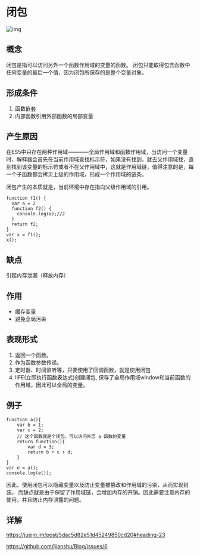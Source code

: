 # 闭包


![img](https://camo.githubusercontent.com/5463d5c960e41c9edc6e80cff525b84fa1a4fa8d/68747470733a2f2f757365722d676f6c642d63646e2e786974752e696f2f323031382f31312f31362f313637316432666132666563396434353f773d39303526683d34383626663d706e6726733d3430363233)

## 概念

闭包是指可以访问另外一个函数作用域的变量的函数。
闭包只能取得包含函数中任何变量的最后一个值，因为闭包所保存的是整个变量对象。

## 形成条件

1. 函数嵌套
2. 内部函数引用外部函数的局部变量

## 产生原因
在ES5中只存在两种作用域————全局作用域和函数作用域，当访问一个变量时，解释器会首先在当前作用域查找标示符，如果没有找到，就去父作用域找，直到找到该变量的标示符或者不在父作用域中，这就是作用域链，值得注意的是，每一个子函数都会拷贝上级的作用域，形成一个作用域的链条。   

闭包产生的本质就是，当前环境中存在指向父级作用域的引用。

```
function f1() {
  var a = 2
  function f2() {
    console.log(a);//2
  } 
  return f2;
}
var x = f1();
x();
```
## 缺点
引起内存泄漏（释放内存）


## 作用
- 缓存变量
- 避免全局污染

## 表现形式
1. 返回一个函数。
2. 作为函数参数传递。
3. 定时器、时间监听等，只要使用了回调函数，就是使用闭包
4. IIFE(立即执行函数表达式)创建闭包, 保存了全局作用域window和当前函数的作用域，因此可以全局的变量。


## 例子
```
function a(){
	var b = 1;
	var c = 2;
	// 这个函数就是个闭包，可以访问外层 a 函数的变量
	return function(){
		var d = 3;
		return b + c + d;
	}
}
var e = a();
console.log(e());
```
因此，使用闭包可以隐藏变量以及防止变量被篡改和作用域的污染，从而实现封装。
而缺点就是由于保留了作用域链，会增加内存的开销。因此需要注意内存的使用，并且防止内存泄露的问题。

## 详解

https://juejin.im/post/5dac5d82e51d45249850cd20#heading-23

https://github.com/ljianshu/Blog/issues/6